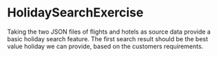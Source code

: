 # HolidaySearchExercise
Taking the two JSON files of flights and hotels as source data provide a basic holiday search feature.   The first search result should be the best value holiday we can provide, based on the customers requirements.
